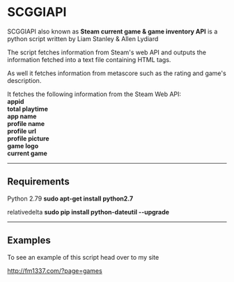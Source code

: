 # SCGGIAPI
SCGGIAPI also known as <b>Steam current game & game inventory API</b> is a python script written by Liam Stanley & Allen Lydiard


The script fetches information from Steam's web API and outputs the information fetched into a text file containing HTML tags.

As well it fetches information from metascore such as the rating and game's description. 

It fetches the following information from the Steam Web API:<br>
<b>appid</b><br>
<b>total playtime</b><br>
<b>app name</b><br>
<b>profile name</b><br>
<b>profile url</b><br>
<b>profile picture</b><br>
<b>game logo</b><br>
<b>current game</b><br>
<hr>
<b><h2>Requirements</h2></b>
<p>Python 2.79 <b>sudo apt-get install python2.7</b></p>
<p>relativedelta <b>sudo pip install python-dateutil --upgrade</b></p>
<hr>
<h2><b>Examples</h2></b>
<p>To see an example of this script head over to my site</p>
<a href="http://fm1337.com/?page=games">http://fm1337.com/?page=games</a>
